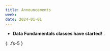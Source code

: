 ```yaml
---
title: Announcements
week:
date: 2024-01-01
---
```


- **Data Fundamentals classes have started!** .

{: .fs-5 }
